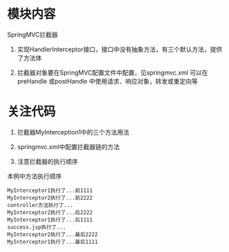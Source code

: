 # 模块内容

SpringMVC拦截器

1. 实现HandlerInterceptor接口，接口中没有抽象方法，有三个默认方法，提供了方法体

2. 拦截器对象要在SpringMVC配置文件中配置，见springmvc.xml
可以在preHandle 或postHandle 中使用请求、响应对象，转发或重定向等

# 关注代码

1. 拦截器MyInterception1中的三个方法用法

2. springmvc.xml中配置拦截器链的方法

3. 注意拦截器的执行顺序

本例中方法执行顺序
~~~
MyInterceptor1执行了...前1111
MyInterceptor2执行了...前2222
controller方法执行了...
MyInterceptor2执行了...后2222
MyInterceptor1执行了...后1111
success.jsp执行了...
MyInterceptor2执行了...最后2222
MyInterceptor1执行了...最后1111
~~~